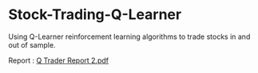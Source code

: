 # Stock-Trading-Q-Learner
Using  Q-Learner reinforcement learning algorithms to trade stocks in and out of sample.

Report : [Q Trader Report 2.pdf](https://github.com/finnbergquist/Stock-Trading-Q-Learner/files/9492306/Q.Trader.Report.2.pdf)
